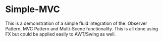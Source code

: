 # Simple-MVC
This is a demonstration of a simple fluid integration of the: Observer Pattern, MVC Pattern and Multi-Scene functionality. This is all done using FX but could be applied easily to AWT/Swing as well.
